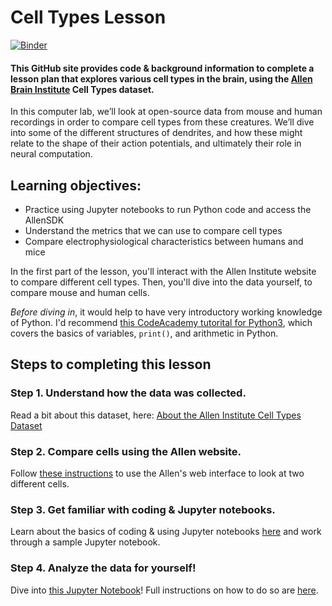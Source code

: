 # Cell Types Lesson

[![Binder](https://mybinder.org/badge_logo.svg)](https://mybinder.org/v2/gh/ajuavinett/CellTypesLesson/master)

#### This GitHub site provides code & background information to complete a lesson plan that explores various cell types in the brain, using the <a href="https://alleninstitute.org/what-we-do/brain-science/">Allen Brain Institute</a> Cell Types dataset.

In this computer lab, we’ll look at open-source data from mouse and human recordings in order to compare cell types from these creatures. We’ll dive into some of the different structures of dendrites, and how these might relate to the shape of their action potentials, and ultimately their role in neural computation.

## Learning objectives:
* Practice using Jupyter notebooks to run Python code and access the AllenSDK
* Understand the metrics that we can use to compare cell types
* Compare electrophysiological characteristics between humans and mice

In the first part of the lesson, you'll interact with the Allen Institute website to compare different cell types. Then, you'll dive into the data yourself, to compare mouse and human cells.

<i>Before diving in</i>, it would help to have very introductory working knowledge of Python. I'd recommend <a href="https://www.codecademy.com/learn/learn-python-3">this CodeAcademy tutorital for Python3</a>, which covers the basics of variables, `print()`, and arithmetic in Python.

## Steps to completing this lesson

### Step 1. Understand how the data was collected.
Read a bit about this dataset, here: <a href="https://ajuavinett.github.io/CellTypesLesson/background">About the Allen Institute Cell Types Dataset</a>

### Step 2. Compare cells using the Allen website.
Follow <a href="https://ajuavinett.github.io/CellTypesLesson/instructions">these instructions</a> to use the Allen's web interface to look at two different cells.

### Step 3. Get familiar with coding & Jupyter notebooks.
Learn about the basics of coding & using Jupyter notebooks <a href="https://ajuavinett.github.io/CellTypesLesson/computing">here</a> and work through a sample Jupyter notebook.

### Step 4. Analyze the data for yourself!
Dive into <a href="https://github.com/ajuavinett/CellTypesLesson/blob/master/CellTypesNotebook.ipynb">this Jupyter Notebook</a>! Full instructions on how to do so are <a href="http://ajuavinett.github.io/CellTypesLesson/jupyter_instructions">here</a>.
